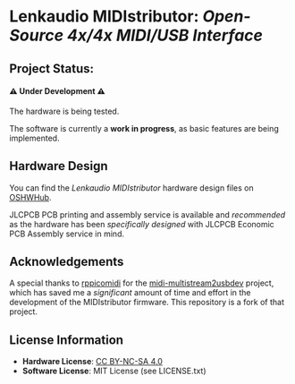 # Lenkaudio MIDIstributor: *Open-Source 4x/4x MIDI/USB Interface*

## **Project Status**: 

#### **⚠️ Under Development ⚠️**

The hardware is being tested.

The software is currently a **work in progress**, as basic features are being implemented.

## Hardware Design

You can find the *Lenkaudio MIDIstributor* hardware design files on [OSHWHub](https://oshwlab.com/lenkaudio/lenkaudio_midistributor_v1). 

JLCPCB PCB printing and assembly service is available and *recommended* as the hardware has been *specifically designed* with JLCPCB Economic PCB Assembly service in mind.

## Acknowledgements

A special thanks to [rppicomidi](https://github.com/rppicomidi/) for the [midi-multistream2usbdev](https://github.com/rppicomidi/midi-multistream2usbdev) project, which has saved me a *significant* amount of time and effort in the development of the MIDIstributor firmware. This repository is a fork of that project.

## License Information

- **Hardware License**: [CC BY-NC-SA 4.0](https://creativecommons.org/licenses/by-nc-sa/4.0/)
- **Software License**: MIT License (see LICENSE.txt)